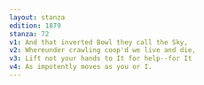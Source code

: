 ```yaml
---
layout: stanza
edition: 1879
stanza: 72
v1: And that inverted Bowl they call the Sky,
v2: Whereunder crawling coop'd we live and die,
v3: Lift not your hands to It for help--for It
v4: As impotently moves as you or I.
---
```

